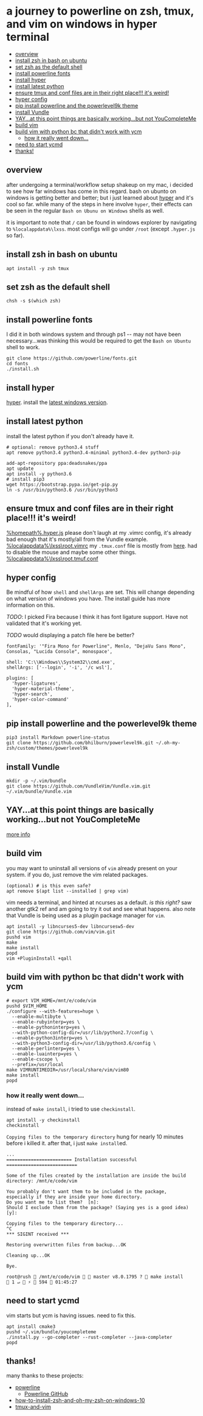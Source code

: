 # a journey to powerline on zsh, tmux, and vim on windows in hyper terminal
<!-- TOC depthFrom:2 depthTo:6 withLinks:1 updateOnSave:1 orderedList:0 -->

- [overview](#overview)
- [install zsh in bash on ubuntu](#install-zsh-in-bash-on-ubuntu)
- [set zsh as the default shell](#set-zsh-as-the-default-shell)
- [install powerline fonts](#install-powerline-fonts)
- [install hyper](#install-hyper)
- [install latest python](#install-latest-python)
- [ensure tmux and conf files are in their right place!!! it's weird!](#ensure-tmux-and-conf-files-are-in-their-right-place-its-weird)
- [hyper config](#hyper-config)
- [pip install powerline and the powerlevel9k theme](#pip-install-powerline-and-the-powerlevel9k-theme)
- [install Vundle](#install-vundle)
- [YAY...at this point things are basically working...but not YouCompleteMe](#yayat-this-point-things-are-basically-workingbut-not-youcompleteme)
- [build vim](#build-vim)
- [build vim with python bc that didn't work with ycm](#build-vim-with-python-bc-that-didnt-work-with-ycm)
	- [how it really went down...](#how-it-really-went-down)
- [need to start ycmd](#need-to-start-ycmd)
- [thanks!](#thanks)

<!-- /TOC -->

## overview
after undergoing a terminal/workflow setup shakeup on my mac, i decided to see how far windows has come in this regard. bash on ubunto on windows is getting better and better; but i just learned about [hyper](https://hyper.is) and it's cool so far. while many of the steps in here involve `hyper`, their effects can be seen in the regular `Bash on Ubunu on Windows` shells as well.

it is important to note that `/` can be found in windows explorer by navigating to `%localappdata%\lxss`. most configs will go under `/root` (except `.hyper.js` so far).

## install zsh in bash on ubuntu
`apt install -y zsh tmux`

## set zsh as the default shell
`chsh -s $(which zsh)`

## install powerline fonts
I did it in both windows system and through ps1 -- may not have been necessary...was thinking this would be required to get the `Bash on Ubuntu` shell to work.
```
git clone https://github.com/powerline/fonts.git
cd fonts
./install.sh
```

## install hyper
[hyper](https://hyper.is). install the [latest windows version](https://releases.hyper.is/download/win).

## install latest python
install the latest python if you don't already have it.
```
# optional: remove python3.4 stuff
apt remove python3.4 python3.4-minimal python3.4-dev python3-pip

add-apt-repository ppa:deadsnakes/ppa
apt update
apt install -y python3.6
# install pip3
wget https://bootstrap.pypa.io/get-pip.py
ln -s /usr/bin/python3.6 /usr/bin/python3
```

## ensure tmux and conf files are in their right place!!! it's weird!
[%homepath%\.hyper.js](https://gist.github.com/cin/6b87cff0569f7de846dec65745aee4cc)
please don't laugh at my .vimrc config, it's already bad enough that it's mostly/all from the Vundle example.
[%localappdata%\lxss\root\.vimrc](https://gist.github.com/cin/87be78996903f07777c470e7fab8c930)
my `.tmux.conf` file is mostly from [here](https://gist.github.com/tsl0922/d79fc1f8097dde660b34). had to disable the mouse and maybe some other things.
[%localappdata%\lxss\root\.tmuf.conf](https://gist.github.com/cin/097238deb5541d5322bd3df8bf03e9e7)

## hyper config
Be mindful of how `shell` and `shellArgs` are set. This will change depending on what version of windows you have. The install guide has more information on this.

*TODO*: I picked Fira because I think it has font ligature support. Have not validated that it's working yet.

*TODO* would displaying a patch file here be better?
```
fontFamily: '"Fira Mono for Powerline", Menlo, "DejaVu Sans Mono", Consolas, "Lucida Console", monospace',

shell: 'C:\\Windows\\System32\\cmd.exe',
shellArgs: ['--login', '-i', '/c wsl'],

plugins: [
  'hyper-ligatures',
  'hyper-material-theme',
  'hyper-search',
  'hyper-color-command'
],
```

## pip install powerline and the powerlevel9k theme
```
pip3 install Markdown powerline-status
git clone https://github.com/bhilburn/powerlevel9k.git ~/.oh-my-zsh/custom/themes/powerlevel9k
```

## install Vundle
```
mkdir -p ~/.vim/bundle
git clone https://github.com/VundleVim/Vundle.vim.git ~/.vim/bundle/Vundle.vim
```

## YAY...at this point things are basically working...but not YouCompleteMe
[more info](https://github.com/Valloric/YouCompleteMe/wiki/Building-Vim-from-source)

## build vim
you may want to uninstall all versions of `vim` already present on your system. if you do, just remove the vim related packages.
```
(optional) # is this even safe?
apt remove $(apt list --installed | grep vim)
```

vim needs a terminal, and hinted at ncurses as a default. *is this right?* saw another gtk2 ref and am going to try it out and see what happens. also note that Vundle is being used as a plugin package manager for `vim`.
```
apt install -y libncurses5-dev libncursesw5-dev
git clone https://github.com/vim/vim.git
pushd vim
make
make install
popd
vim +PluginInstall +qall
```

## build vim with python bc that didn't work with ycm
```
# export VIM_HOME=/mnt/e/code/vim
pushd $VIM_HOME
./configure --with-features=huge \
  --enable-multibyte \
  --enable-rubyinterp=yes \
  --enable-pythoninterp=yes \
  --with-python-config-dir=/usr/lib/python2.7/config \
  --enable-python3interp=yes \
  --with-python3-config-dir=/usr/lib/python3.6/config \
  --enable-perlinterp=yes \
  --enable-luainterp=yes \
  --enable-cscope \
  --prefix=/usr/local
make VIMRUNTIMEDIR=/usr/local/share/vim/vim80
make install
popd
```

### how it really went down...

instead of `make install`, i tried to use `checkinstall`.
```
apt install -y checkinstall
checkinstall
```

`Copying files to the temporary directory` hung for nearly 10 minutes before i killed it. after that, i just `make install`ed.

```
...
======================== Installation successful ==========================

Some of the files created by the installation are inside the build
directory: /mnt/e/code/vim

You probably don't want them to be included in the package,
especially if they are inside your home directory.
Do you want me to list them?  [n]:
Should I exclude them from the package? (Saying yes is a good idea)  [y]:

Copying files to the temporary directory...
^C
*** SIGINT received ***

Restoring overwritten files from backup...OK

Cleaning up...OK

Bye.

root@rush  /mnt/e/code/vim   master v8.0.1795 ?  make install                                       1 ↵  ⚡  594  01:45:27
```

## need to start ycmd
vim starts but ycm is having issues. need to fix this.

```
apt install cmake3
pushd ~/.vim/bundle/youcompleteme
./install.py --go-completer --rust-completer --java-completer
popd
```

## thanks!
many thanks to these projects:
+ [powerline](https://powerline.readthedocs.org/en/latest)
  + [Powerline GitHub](https://github.com/powerline/powerline)
+ [how-to-install-zsh-and-oh-my-zsh-on-windows-10](https://evdokimovm.github.io/windows/zsh/shell/syntax/highlighting/ohmyzsh/hyper/terminal/2017/02/24/how-to-install-zsh-and-oh-my-zsh-on-windows-10.html)
+ [tmux-and-vim](https://blog.bugsnag.com/tmux-and-vim/)

